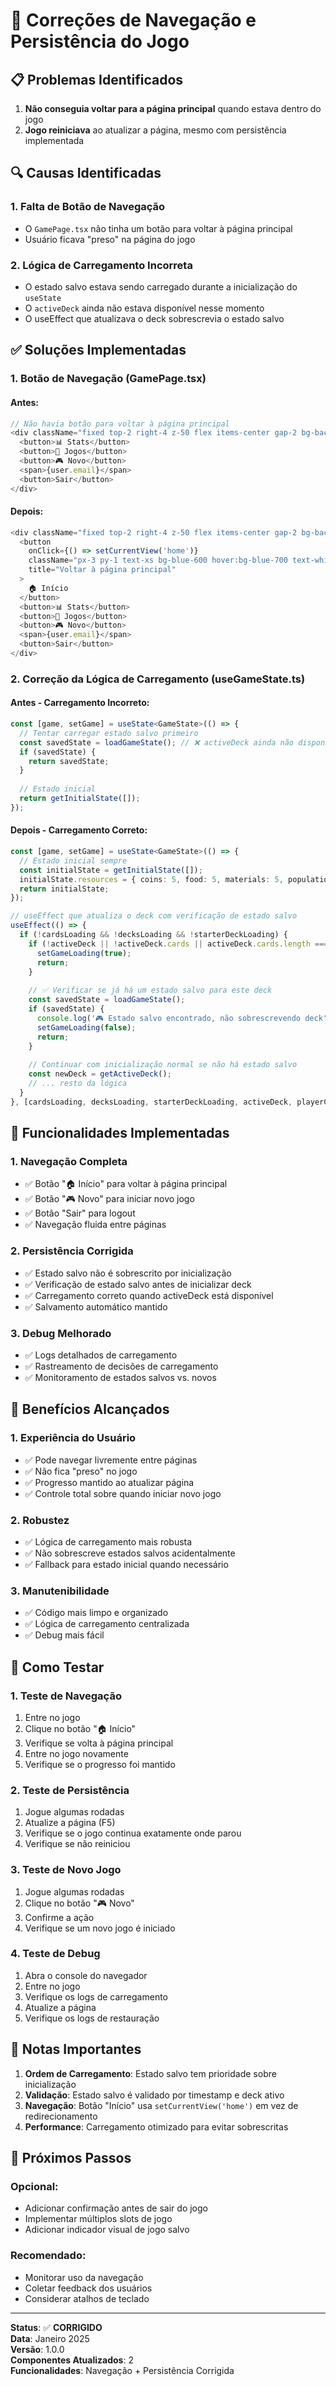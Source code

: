 # 🔧 Correções de Navegação e Persistência do Jogo

## 📋 Problemas Identificados

1. **Não conseguia voltar para a página principal** quando estava dentro do jogo
2. **Jogo reiniciava** ao atualizar a página, mesmo com persistência implementada

## 🔍 Causas Identificadas

### 1. **Falta de Botão de Navegação**
- O `GamePage.tsx` não tinha um botão para voltar à página principal
- Usuário ficava "preso" na página do jogo

### 2. **Lógica de Carregamento Incorreta**
- O estado salvo estava sendo carregado durante a inicialização do `useState`
- O `activeDeck` ainda não estava disponível nesse momento
- O useEffect que atualizava o deck sobrescrevia o estado salvo

## ✅ Soluções Implementadas

### 1. **Botão de Navegação (GamePage.tsx)**

#### **Antes:**
```typescript
// Não havia botão para voltar à página principal
<div className="fixed top-2 right-4 z-50 flex items-center gap-2 bg-background/80 backdrop-blur-sm p-2 rounded-lg border">
  <button>📊 Stats</button>
  <button>💾 Jogos</button>
  <button>🎮 Novo</button>
  <span>{user.email}</span>
  <button>Sair</button>
</div>
```

#### **Depois:**
```typescript
<div className="fixed top-2 right-4 z-50 flex items-center gap-2 bg-background/80 backdrop-blur-sm p-2 rounded-lg border">
  <button
    onClick={() => setCurrentView('home')}
    className="px-3 py-1 text-xs bg-blue-600 hover:bg-blue-700 text-white rounded transition-colors"
    title="Voltar à página principal"
  >
    🏠 Início
  </button>
  <button>📊 Stats</button>
  <button>💾 Jogos</button>
  <button>🎮 Novo</button>
  <span>{user.email}</span>
  <button>Sair</button>
</div>
```

### 2. **Correção da Lógica de Carregamento (useGameState.ts)**

#### **Antes - Carregamento Incorreto:**
```typescript
const [game, setGame] = useState<GameState>(() => {
  // Tentar carregar estado salvo primeiro
  const savedState = loadGameState(); // ❌ activeDeck ainda não disponível
  if (savedState) {
    return savedState;
  }
  
  // Estado inicial
  return getInitialState([]);
});
```

#### **Depois - Carregamento Correto:**
```typescript
const [game, setGame] = useState<GameState>(() => {
  // Estado inicial sempre
  const initialState = getInitialState([]);
  initialState.resources = { coins: 5, food: 5, materials: 5, population: 3 };
  return initialState;
});

// useEffect que atualiza o deck com verificação de estado salvo
useEffect(() => {
  if (!cardsLoading && !decksLoading && !starterDeckLoading) {
    if (!activeDeck || !activeDeck.cards || activeDeck.cards.length === 0) {
      setGameLoading(true);
      return;
    }
    
    // ✅ Verificar se já há um estado salvo para este deck
    const savedState = loadGameState();
    if (savedState) {
      console.log('🎮 Estado salvo encontrado, não sobrescrevendo deck');
      setGameLoading(false);
      return;
    }
    
    // Continuar com inicialização normal se não há estado salvo
    const newDeck = getActiveDeck();
    // ... resto da lógica
  }
}, [cardsLoading, decksLoading, starterDeckLoading, activeDeck, playerCards, starterDeck, getActiveDeck, loadGameState]);
```

## 🔧 Funcionalidades Implementadas

### 1. **Navegação Completa**
- ✅ Botão "🏠 Início" para voltar à página principal
- ✅ Botão "🎮 Novo" para iniciar novo jogo
- ✅ Botão "Sair" para logout
- ✅ Navegação fluida entre páginas

### 2. **Persistência Corrigida**
- ✅ Estado salvo não é sobrescrito por inicialização
- ✅ Verificação de estado salvo antes de inicializar deck
- ✅ Carregamento correto quando activeDeck está disponível
- ✅ Salvamento automático mantido

### 3. **Debug Melhorado**
- ✅ Logs detalhados de carregamento
- ✅ Rastreamento de decisões de carregamento
- ✅ Monitoramento de estados salvos vs. novos

## 🎯 Benefícios Alcançados

### 1. **Experiência do Usuário**
- ✅ Pode navegar livremente entre páginas
- ✅ Não fica "preso" no jogo
- ✅ Progresso mantido ao atualizar página
- ✅ Controle total sobre quando iniciar novo jogo

### 2. **Robustez**
- ✅ Lógica de carregamento mais robusta
- ✅ Não sobrescreve estados salvos acidentalmente
- ✅ Fallback para estado inicial quando necessário

### 3. **Manutenibilidade**
- ✅ Código mais limpo e organizado
- ✅ Lógica de carregamento centralizada
- ✅ Debug mais fácil

## 🚀 Como Testar

### 1. **Teste de Navegação**
1. Entre no jogo
2. Clique no botão "🏠 Início"
3. Verifique se volta à página principal
4. Entre no jogo novamente
5. Verifique se o progresso foi mantido

### 2. **Teste de Persistência**
1. Jogue algumas rodadas
2. Atualize a página (F5)
3. Verifique se o jogo continua exatamente onde parou
4. Verifique se não reiniciou

### 3. **Teste de Novo Jogo**
1. Jogue algumas rodadas
2. Clique no botão "🎮 Novo"
3. Confirme a ação
4. Verifique se um novo jogo é iniciado

### 4. **Teste de Debug**
1. Abra o console do navegador
2. Entre no jogo
3. Verifique os logs de carregamento
4. Atualize a página
5. Verifique os logs de restauração

## 📝 Notas Importantes

1. **Ordem de Carregamento**: Estado salvo tem prioridade sobre inicialização
2. **Validação**: Estado salvo é validado por timestamp e deck ativo
3. **Navegação**: Botão "Início" usa `setCurrentView('home')` em vez de redirecionamento
4. **Performance**: Carregamento otimizado para evitar sobrescritas

## 🔄 Próximos Passos

### Opcional:
- Adicionar confirmação antes de sair do jogo
- Implementar múltiplos slots de jogo
- Adicionar indicador visual de jogo salvo

### Recomendado:
- Monitorar uso da navegação
- Coletar feedback dos usuários
- Considerar atalhos de teclado

---

**Status**: ✅ **CORRIGIDO**  
**Data**: Janeiro 2025  
**Versão**: 1.0.0  
**Componentes Atualizados**: 2  
**Funcionalidades**: Navegação + Persistência Corrigida 